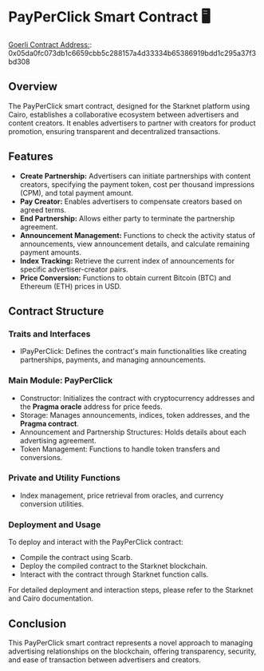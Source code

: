 # PayPerClick Smart Contract 🖥

[Goerli Contract Address:](https://goerli.voyager.online/contract/0x05da0fc073db1c6659cbb5c288157a4d33334b65386919bdd1c295a37f3bd308#writeContract): 0x05da0fc073db1c6659cbb5c288157a4d33334b65386919bdd1c295a37f3bd308
## Overview
The PayPerClick smart contract, designed for the Starknet platform using Cairo, establishes a collaborative ecosystem between advertisers and content creators. It enables advertisers to partner with creators for product promotion, ensuring transparent and decentralized transactions.

## Features
- **Create Partnership:** Advertisers can initiate partnerships with content creators, specifying the payment token, cost per thousand impressions (CPM), and total payment amount.
- **Pay Creator:** Enables advertisers to compensate creators based on agreed terms.
- **End Partnership:** Allows either party to terminate the partnership agreement.
- **Announcement Management:** Functions to check the activity status of announcements, view announcement details, and calculate remaining payment amounts.
- **Index Tracking:** Retrieve the current index of announcements for specific advertiser-creator pairs.
- **Price Conversion:** Functions to obtain current Bitcoin (BTC) and Ethereum (ETH) prices in USD.

## Contract Structure
### Traits and Interfaces
- IPayPerClick<TContractState>: Defines the contract's main functionalities like creating partnerships, payments, and managing announcements.

### Main Module: PayPerClick
- Constructor: Initializes the contract with cryptocurrency addresses and the **Pragma oracle** address for price feeds.
- Storage: Manages announcements, indices, token addresses, and the **Pragma contract**.
- Announcement and Partnership Structures: Holds details about each advertising agreement.
- Token Management: Functions to handle token transfers and conversions.
### Private and Utility Functions
- Index management, price retrieval from oracles, and currency conversion utilities.
### Deployment and Usage
 To deploy and interact with the PayPerClick contract:

- Compile the contract using Scarb.
- Deploy the compiled contract to the Starknet blockchain.
- Interact with the contract through Starknet function calls.

For detailed deployment and interaction steps, please refer to the Starknet and Cairo documentation.

## Conclusion
This PayPerClick smart contract represents a novel approach to managing advertising relationships on the blockchain, offering transparency, security, and ease of transaction between advertisers and creators.
